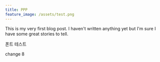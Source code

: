 ```yaml
---
title: PPP
feature_image: /assets/test.png
---
```


This is my very first blog post. I haven't written anything yet but I'm sure I have some great stories to tell.

폰트 테스트

change 8
